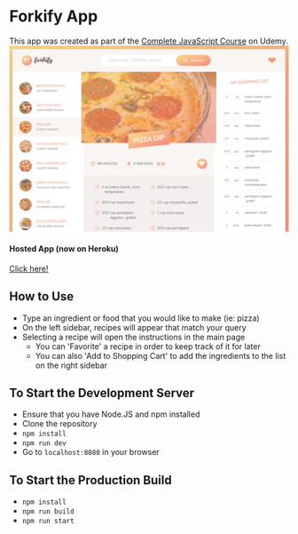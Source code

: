 # Forkify App
This app was created as part of the [Complete JavaScript Course](https://www.udemy.com/course/the-complete-javascript-course) on Udemy.
![Forkify Screenshot](dist/img/forkify-image.png)

#### Hosted App (now on Heroku)
[Click here!](http://shrouded-ocean-73764.herokuapp.com/)

## How to Use
* Type an ingredient or food that you would like to make (ie: pizza)
* On the left sidebar, recipes will appear that match your query
* Selecting a recipe will open the instructions in the main page
  * You can 'Favorite' a recipe in order to keep track of it for later
  * You can also 'Add to Shopping Cart' to add the ingredients to the list on the right sidebar

## To Start the Development Server

* Ensure that you have Node.JS and npm installed
* Clone the repository
* `npm install`
* `npm run dev`
* Go to `localhost:8080` in your browser

## To Start the Production Build

* `npm install`
* `npm run build`
* `npm run start`
